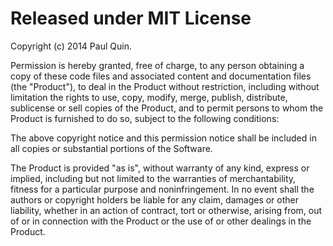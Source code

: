 # Released under MIT License

Copyright (c) 2014 Paul Quin.

Permission is hereby granted, free of charge, to any person obtaining a copy of these code files and associated content and documentation files (the "Product"), to deal in the Product without restriction, including without limitation the rights to use, copy, modify, merge, publish, distribute, sublicense or sell copies of the Product, and to permit persons to whom the Product is furnished to do so, subject to the following conditions:

The above copyright notice and this permission notice shall be included in all copies or substantial portions of the Software.

The Product is provided "as is", without warranty of any kind, express or implied, including but not limited to the warranties of merchantability, fitness for a particular purpose and noninfringement. In no event shall the authors or copyright holders be liable for any claim, damages or other liability, whether in an action of contract, tort or otherwise, arising from, out of or in connection with the Product or the use of or other dealings in the Product.
